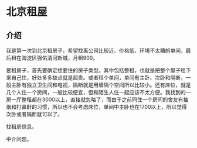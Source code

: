 # 北京租屋

## 介绍

我是第一次到北京租房子，希望找离公司比较近、价格低、环境不太糟的单间，最后租在海淀区强佑清河新城，月租900。

要租房子，首先要确定想要住的房子类型。其中包括整租，也就是把整个屋子租下来自己住，好处多多缺点就是超贵。或者租个单间，单间有主卧、次卧和隔断，一般主卧有独立卫生间和电视，隔断就是用墙隔个空间所以比较小。还有床位，就是几个人住一个房间，一般比较便宜，但和陌生人住一起应该不太方便。我找到的一房一厅整租都在3000以上，直接就忽略了，而由于之前同住一个房间的舍友有抽烟和打鼻鼾的习惯，所以也不会考虑床位，单间中主卧也在1700以上，所以觉得次卧或者隔断就可以了。

找租房信息。

中介问题。